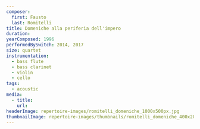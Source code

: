 ```yaml
---
composer:
  first: Fausto
  last: Romitelli
title: Domeniche alla periferia dell'impero
duration:
yearComposed: 1996
performedBySwitch: 2014, 2017
size: quartet
instrumentation:
  - bass flute
  - bass clarinet
  - violin
  - cello
tags:
  - acoustic
media:
  - title:
    url:
headerImage: repertoire-images/romitelli_domeniche_1000x500px.jpg
thumbnailImage: repertoire-images/thumbnails/romitelli_domeniche_400x200.jpg
---
```

